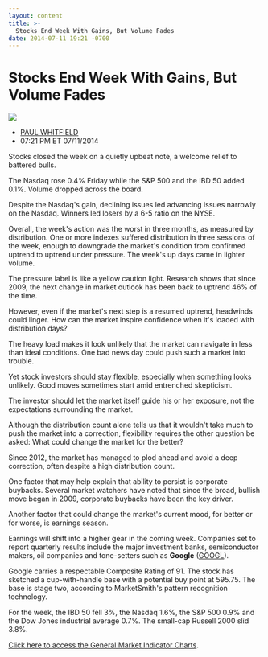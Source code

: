 ```yaml
---
layout: content
title: >-
  Stocks End Week With Gains, But Volume Fades
date: 2014-07-11 19:21 -0700
---
```



Stocks End Week With Gains, But Volume Fades
=============================================


![](https://www.investors.com/wp-content/uploads/ibd-migrated-images/MPv_140714_635406897936983907.png)

* [PAUL WHITFIELD](https://www.investors.com/author/whitfieldp/ "Posts by PAUL WHITFIELD")
* 07:21 PM ET 07/11/2014




Stocks closed the week on a quietly upbeat note, a welcome relief to battered bulls.


The Nasdaq rose 0.4% Friday while the S&P 500 and the IBD 50 added 0.1%. Volume dropped across the board.


Despite the Nasdaq's gain, declining issues led advancing issues narrowly on the Nasdaq. Winners led losers by a 6-5 ratio on the NYSE.


Overall, the week's action was the worst in three months, as measured by distribution. One or more indexes suffered distribution in three sessions of the week, enough to downgrade the market's condition from confirmed uptrend to uptrend under pressure. The week's up days came in lighter volume.


The pressure label is like a yellow caution light. Research shows that since 2009, the next change in market outlook has been back to uptrend 46% of the time.


However, even if the market's next step is a resumed uptrend, headwinds could linger. How can the market inspire confidence when it's loaded with distribution days?


The heavy load makes it look unlikely that the market can navigate in less than ideal conditions. One bad news day could push such a market into trouble.


Yet stock investors should stay flexible, especially when something looks unlikely. Good moves sometimes start amid entrenched skepticism.


The investor should let the market itself guide his or her exposure, not the expectations surrounding the market.


Although the distribution count alone tells us that it wouldn't take much to push the market into a correction, flexibility requires the other question be asked: What could change the market for the better?


Since 2012, the market has managed to plod ahead and avoid a deep correction, often despite a high distribution count.


One factor that may help explain that ability to persist is corporate buybacks. Several market watchers have noted that since the broad, bullish move began in 2009, corporate buybacks have been the key driver.


Another factor that could change the market's current mood, for better or for worse, is earnings season.


Earnings will shift into a higher gear in the coming week. Companies set to report quarterly results include the major investment banks, semiconductor makers, oil companies and tone-setters such as **Google** ([GOOGL](https://research.investors.com/quote.aspx?symbol=GOOGL)).


Google carries a respectable Composite Rating of 91. The stock has sketched a cup-with-handle base with a potential buy point at 595.75. The base is stage two, according to MarketSmith's pattern recognition technology.


For the week, the IBD 50 fell 3%, the Nasdaq 1.6%, the S&P 500 0.9% and the Dow Jones industrial average 0.7%. The small-cap Russell 2000 slid 3.8%.


[Click here to access the General Market Indicator Charts](https://www.investors.com/pdf/GMI_071414.pdf).





